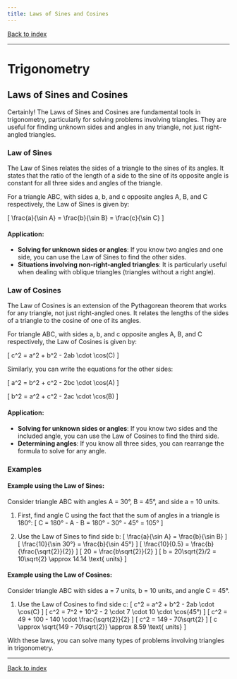 ```yaml
---
title: Laws of Sines and Cosines
---
```


[Back to index](index.html)

---
# Trigonometry
## Laws of Sines and Cosines

Certainly! The Laws of Sines and Cosines are fundamental tools in trigonometry, particularly for solving problems involving triangles. They are useful for finding unknown sides and angles in any triangle, not just right-angled triangles.

### Law of Sines

The Law of Sines relates the sides of a triangle to the sines of its angles. It states that the ratio of the length of a side to the sine of its opposite angle is constant for all three sides and angles of the triangle.

For a triangle ABC, with sides a, b, and c opposite angles A, B, and C respectively, the Law of Sines is given by:

\[ \frac{a}{\sin A} = \frac{b}{\sin B} = \frac{c}{\sin C} \]

#### Application:

- **Solving for unknown sides or angles**: If you know two angles and one side, you can use the Law of Sines to find the other sides.
- **Situations involving non-right-angled triangles**: It is particularly useful when dealing with oblique triangles (triangles without a right angle).

### Law of Cosines

The Law of Cosines is an extension of the Pythagorean theorem that works for any triangle, not just right-angled ones. It relates the lengths of the sides of a triangle to the cosine of one of its angles.

For triangle ABC, with sides a, b, and c opposite angles A, B, and C respectively, the Law of Cosines is given by:

\[ c^2 = a^2 + b^2 - 2ab \cdot \cos(C) \]

Similarly, you can write the equations for the other sides:

\[ a^2 = b^2 + c^2 - 2bc \cdot \cos(A) \]

\[ b^2 = a^2 + c^2 - 2ac \cdot \cos(B) \]

#### Application:

- **Solving for unknown sides or angles**: If you know two sides and the included angle, you can use the Law of Cosines to find the third side.
- **Determining angles**: If you know all three sides, you can rearrange the formula to solve for any angle.

### Examples

#### Example using the Law of Sines:

Consider triangle ABC with angles A = 30°, B = 45°, and side a = 10 units.

1. First, find angle C using the fact that the sum of angles in a triangle is 180°:
   \[ C = 180° - A - B = 180° - 30° - 45° = 105° \]

2. Use the Law of Sines to find side b:
   \[ \frac{a}{\sin A} = \frac{b}{\sin B} \]
   \[ \frac{10}{\sin 30°} = \frac{b}{\sin 45°} \]
   \[ \frac{10}{0.5} = \frac{b}{\frac{\sqrt{2}}{2}} \]
   \[ 20 = \frac{b\sqrt{2}}{2} \]
   \[ b = 20\sqrt{2}/2 = 10\sqrt{2} \approx 14.14 \text{ units} \]

#### Example using the Law of Cosines:

Consider triangle ABC with sides a = 7 units, b = 10 units, and angle C = 45°.

1. Use the Law of Cosines to find side c:
   \[ c^2 = a^2 + b^2 - 2ab \cdot \cos(C) \]
   \[ c^2 = 7^2 + 10^2 - 2 \cdot 7 \cdot 10 \cdot \cos(45°) \]
   \[ c^2 = 49 + 100 - 140 \cdot \frac{\sqrt{2}}{2} \]
   \[ c^2 = 149 - 70\sqrt{2} \]
   \[ c \approx \sqrt{149 - 70\sqrt{2}} \approx 8.59 \text{ units} \]

With these laws, you can solve many types of problems involving triangles in trigonometry.

---
[Back to index](index.html)
